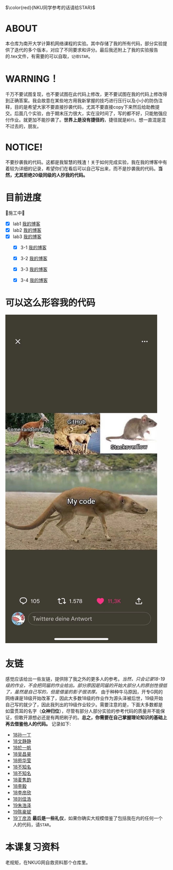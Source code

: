 $\color{red}{NKU同学参考的话请给STAR}$
# ABOUT
本仓库为南开大学计算机网络课程的实验。其中存储了我的所有代码，部分实验提供了迭代的多个版本，对应了不同要求和评分。最后我还附上了我的实验报告的.tex文件，有需要的可以自取，`记得STAR`。

# WARNING！
千万不要试图复现，也不要试图在此代码上修改，更不要试图在我的代码上修改得到正确答案。我会故意在某些地方用我新掌握的技巧进行压行以及小小的防伪注释，目的是希望大家不要直接抄袭代码，尤其不要直接copy下来然后给助教提交。后面几个实验，由于期末压力很大，实在没时间了，写的都不好，只能勉强应付作业。就更加不能抄袭了。**世界上是没有捷径的**，捷径就是`躬行`。想一直混是混不过去的，朋友。

# NOTICE!
不要抄袭我的代码。这都是我智慧的残渣！关于如何完成实验，我在我的博客中有着较为详细的记录，希望你们在看后可以自己写出来，而不是抄袭我的代码。**当然，尤其拒绝20级同级的人抄我的代码。**

# 目前进度
🚧施工中🚧
+ [x] lab1 [我的博客](https://tephrocactushc.github.io/post/16eec244.html)
+ [x] lab2 [我的博客](https://tephrocactushc.github.io/post/8fe793fe.html)
+ [x] lab3 [我的博客](https://tephrocactushc.github.io/post/f8e0a368.html)
  + [x] 3-1 [我的博客](https://tephrocactushc.github.io/post/d2d6a337.html)
  + [x] 3-2 [我的博客](https://tephrocactushc.github.io/post/4bdff28d.html)
  + [x] 3-3 [我的博客](https://tephrocactushc.github.io/post/3cd8c21b.html)
  + [x] 3-4 [我的博客](https://tephrocactushc.github.io/post/a2bc57b8.html)


# 可以这么形容我的代码
![mycodelike](https://raw.githubusercontent.com/TephrocactusHC/mybolgimg/master/aboutmycode(1).jpg)

# 友链
感觉应该给出一些友链，提供除了我之外的更多人的参考。*当然，只会记录18-19级的作业，不会把同届的作业给出。部分原因是同届的开始大部分人的原创性很低了，虽然是自己写的，但是借鉴的影子很浓厚。*
由于种种牛马原因，开专G网的网络课是18级开始改革了，因此大多数18级的作业作为源头泽被后世，19级开始自己写的就少了，因此我列出的19级作业较少。需要注意的是，下面大多数都是如雷贯耳的名字（**众神归位**），尽管有部分人部分实验的参考代码的质量并不能保证，但敢开源想必还是有两把刷子的。**总之，你需要在自己掌握理论知识的基础上再去借鉴他人的代码。**
记录如下:
- [18孙一丁](https://github.com/Emanual20/Computer-Network-lab3)
- [18文静静](https://github.com/king-wk/Compute_Network)
- [18於一帆](https://github.com/Rainefly/Computer-Network)
- [18吴昌昊](https://github.com/TequilaWch/Net-ReliableUdpConnect)
- [18苑华莹](https://github.com/yhy-2000/NetworkHomework)
- [18不知名](https://github.com/nkuwhjhhh/nku-computer-network)
- [18不知名](https://github.com/jokergss/network)
- [18麦隽韵](https://github.com/VitalC-3026/Network)
- [18李毅](https://github.com/Joshua-li-yi/network_lab)
- [18李彦欣](https://github.com/Liyx55/computer-network)
- [18刘佳浩](https://github.com/MAVERICKdesu/SOCKET_FILE_TRANSFER)
- [19朱浩泽](https://github.com/AnthonyHaozeZhu/Computer-networks)
- [19陈豪斌](https://github.com/hiroki-chen/Computer-Network)
- [19丁彦添](https://github.com/tinsir888/computer-network-assignment)
**最后是一些礼仪**，如果你确实大规模借鉴了包括我在内的任何一个人的代码，请`STAR`。

# 本课复习资料
老规矩，在NKUG网自救资料那个仓库里。